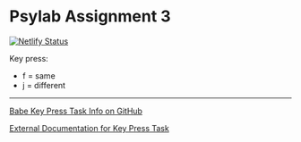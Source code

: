# Psylab Assignment 3
[![Netlify Status](https://api.netlify.com/api/v1/badges/778c6a65-bec1-4a6f-a71a-e7023dcdeccd/deploy-status)](https://app.netlify.com/sites/psylab-mental-rotation/deploys)

Key press:
* f = same
* j = different
---
[Babe Key Press Task Info on GitHub](https://github.com/babe-project/babe-project/blob/master/docs/views.md#key-press-task)

[External Documentation for Key Press Task](https://babe-project.github.io/babe-docs/01_designing_experiments/02b_trial_views/#key-press-task)
